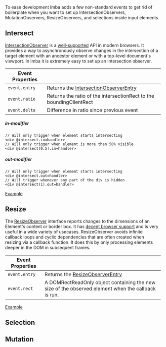 To ease development Imba adds a few non-standard events to get rid of boilerplate when you want to set up IntersectionObservers, MutationObservers, ResizeObservers, and selections inside input elements.

## Intersect

[IntersectionObserver](https://developer.mozilla.org/en-US/docs/Web/API/Intersection_Observer_API) is a [well-supported](https://caniuse.com/#feat=intersectionobserver) API in modern browsers. It provides a way to asynchronously observe changes in the intersection of a target element with an ancestor element or with a top-level document's viewport. In Imba it is extremely easy to set up an intersection observer.

| Event Properties  |  |
| --- | --- |
| `event.entry` | Returns the [IntersectionObserverEntry](https://developer.mozilla.org/en-US/docs/Web/API/IntersectionObserverEntry) |
| `event.ratio` | Returns the ratio of the intersectionRect to the boundingClientRect |
| `event.delta` | Difference in ratio since previous event |


##### in-modifier
```imba
// Will only trigger when element starts intersecting
<div @intersect.in=handler>
// Will only trigger when element is more than 50% visible
<div @intersect(0.5).in=handler>
```

##### out-modifier
```imba
// Will only trigger when element starts intersecting
<div @intersect.out=handler>
// Will trigger whenever any part of the div is hidden
<div @intersect(1).out=handler>
```

[Example](/examples/intersect-event)

## Resize

The [ResizeObserver](https://developer.mozilla.org/en-US/docs/Web/API/ResizeObserver) interface reports changes to the dimensions of an Element's content or border box. It has [decent browser support](https://caniuse.com/#feat=resizeobserver) and is very useful in a wide variety of usecases. ResizeObserver avoids infinite callback loops and cyclic dependencies that are often created when resizing via a callback function. It does this by only processing elements deeper in the DOM in subsequent frames.

| Event Properties  |  |
| --- | --- |
| `event.entry` | Returns the [ResizeObserverEntry](https://developer.mozilla.org/en-US/docs/Web/API/ResizeObserverEntry) |
| `event.rect` | A DOMRectReadOnly object containing the new size of the observed element when the callback is run. |

[Example](/examples/resize-event)

## Selection

## Mutation

